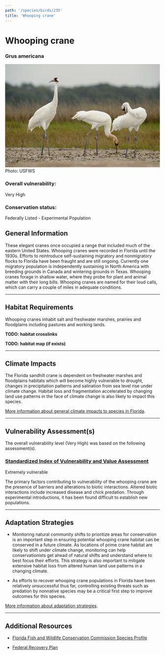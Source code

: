 ```yaml
---
path: '/species/birds/235'
title: 'Whooping crane'
---
```


# Whooping crane

### Grus americana

<div id="TopSection">

<div class="header-photo"><img src="235.jpg" alt="Photo for Whooping crane"/>
<figcaption>Photo: USFWS</figcaption></div>

<div>

### Overall vulnerability:

<div class="vulnerability vulnerability-extreme">Very High</div>

### Conservation status:

Federally Listed - Experimental Population

</div>
</div>

## General Information

These elegant cranes once occupied a range that included much of the eastern United States.  Whooping cranes were recorded in Florida until the 1930s.  Efforts to reintroduce self-sustaining migratory and nonmigratory flocks to Florida have been fraught and are still ongoing.  Currently one migratory population is independently sustaining in North America with breeding grounds in Canada and wintering grounds in Texas.  Whooping cranes forage in shallow water, where they probe for plant and animal matter with their long bills.  Whooping cranes are named for their loud calls, which can carry a couple of miles in adequate conditions.

<hr />

## Habitat Requirements



Whooping cranes inhabit salt and freshwater marshes, prairies and floodplains including pastures and working lands.

**TODO: habitat crosslinks**

**TODO: habitat map (if exists)**

<hr />

## Climate Impacts

The Florida sandhill crane is dependent on freshwater marshes and floodplains habitats which will become highly vulnerable to drought, changes in precipitation patterns and salination from sea level rise under climate change. Habitat loss and fragmentation accelerated by changing land use patterns in the face of climate change is also likely to impact this species.

[More information about general climate impacts to species in Florida](/impacts/species).



<hr />

## Vulnerability Assessment(s)

The overall vulnerability level (Very High) was based on the following assessment(s).
#### 
<div class="vulnerability-header">
<h3><a href="/impacts/vulnerability/sivva/species">Standardized Index of Vulnerability and Value Assessment</a></h3>
<div class="vulnerability vulnerability-extreme">Extremely vulnerable</div>
</div> 

The primary factors contributing to vulnerability of the whooping crane are the presence of barriers and alterations to biotic interactions.   Altered biotic interactions include increased disease and chick predation.  Through experimental introductions, it has been found difficult to establish new populations.


<hr />

## Adaptation Strategies

- Monitoring natural community shifts to prioritize areas for conservation is an important step in ensuring potential whooping crane habitat can be conserved in a future climate.  As locations of prime crane habitat are likely to shift under climate change, monitoring can help conservationists get ahead of natural shifts and understand where to best focus their efforts.  This strategy is also important to mitigate extensive habitat loss from altered human land use patterns in a changing climate.

- As efforts to recover whooping crane populations in Florida have been relatively unsuccessful thus far, controlling existing threats such as predation by nonnative species may be a critical first step to improve outcomes for this species.

[More information about adaptation strategies](/strategies).

<hr />


## Additional Resources

- [Florida Fish and Wildlife Conservation Commission Species Profile](https://myfwc.com/wildlifehabitats/profiles/birds/cranes/whooping-cranes/)

- [Federal Recovery Plan](https://ecos.fws.gov/docs/recovery_plan/070604_v4.pdf)
